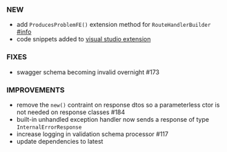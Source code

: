 ### NEW
- add `ProducesProblemFE()` extension method for `RouteHandlerBuilder` [#info](https://discord.com/channels/933662816458645504/1004762111546769498)
- code snippets added to [visual studio extension](https://marketplace.visualstudio.com/items?itemName=dj-nitehawk.FastEndpoints)

### FIXES
- swagger schema becoming invalid overnight #173

### IMPROVEMENTS
- remove the `new()` contraint on response dtos so a parameterless ctor is not needed on response classes #184
- built-in unhandled exception handler now sends a response of type `InternalErrorResponse`
- increase logging in validation schema processor #117
- update dependencies to latest